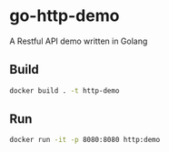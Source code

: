 # go-http-demo

A Restful API demo written in Golang

## Build

```bash
docker build . -t http-demo
```

## Run

```bash
docker run -it -p 8080:8080 http:demo
```
